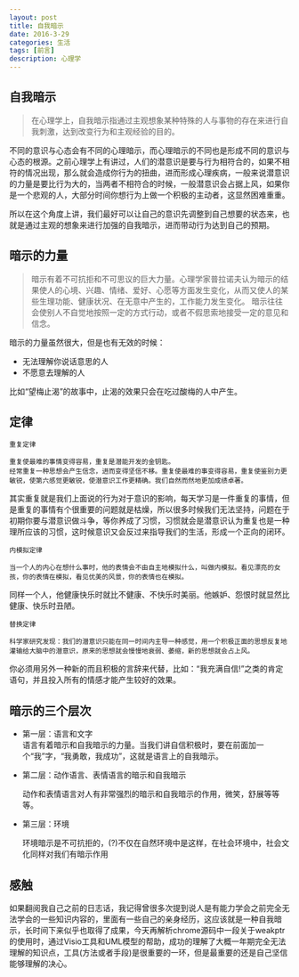 ```yaml
---
layout: post
title: 自我暗示
date: 2016-3-29
categories: 生活
tags: [前言]
description: 心理学
---
```


## 自我暗示

> 在心理学上，自我暗示指通过主观想象某种特殊的人与事物的存在来进行自我刺激，达到改变行为和主观经验的目的。

不同的意识与心态会有不同的心理暗示，而心理暗示的不同也是形成不同的意识与心态的根源。之前心理学上有讲过，人们的潜意识是要与行为相符合的，如果不相符的情况出现，那么就会造成你行为的扭曲，进而形成心理疾病，一般来说潜意识的力量是要比行为大的，当两者不相符合的时候，一般潜意识会占据上风，如果你是一个悲观的人，大部分时间你想行为上做一个积极的主动者，这显然困难重重。

所以在这个角度上讲，我们最好可以让自己的意识先调整到自己想要的状态来，也就是通过主观的想象来进行加强的自我暗示，进而带动行为达到自己的预期。

## 暗示的力量

> 暗示有着不可抗拒和不可思议的巨大力量。心理学家普拉诺夫认为暗示的结果使人的心境、兴趣、情绪、爱好、心愿等方面发生变化，从而又使人的某些生理功能、健康状况、在无意中产生的，工作能力发生变化。
> 暗示往往会使别人不自觉地按照一定的方式行动，或者不假思索地接受一定的意见和信念。

暗示的力量虽然很大，但是也有无效的时候：

* 无法理解你说话意思的人
* 不愿意去理解的人

比如“望梅止渴”的故事中，止渴的效果只会在吃过酸梅的人中产生。

## 定律

    重复定律

    重复使最难的事情变得容易，重复是潜能开发的金钥匙。
    经常重复一种思想会产生信念，进而变得坚信不移。重复使最难的事变得容易，重复使鉴别力更敏锐，使第六感觉更敏锐，使潜意识工作更精确。我们自然而然地更加成绩卓著。
    
其实重复就是我们上面说的行为对于意识的影响，每天学习是一件重复的事情，但是重复的事情有个很重要的问题就是枯燥，所以很多时候我们无法坚持，问题在于初期你要与潜意识做斗争，等你养成了习惯，习惯就会是潜意识认为重复也是一种理所应该的习惯，这时候意识又会反过来指导我们的生活，形成一个正向的闭环。


    内模拟定律

    当一个人的内心在想什么事时，他的表情会不由自主地模拟什么，叫做内模拟。看见漂亮的女孩，你的表情在模拟，看见优美的风景，你的表情也在模拟。
    
同样一个人，他健康快乐时就比不健康、不快乐时美丽。他嫉妒、怨恨时就显然比健康、快乐时丑陋。    


    替换定律

    科学家研究发现：我们的潜意识只能在同一时间内主导一种感觉，用一个积极正面的思想反复地灌输给大脑中的潜意识，原来的思想就会慢慢地衰弱、萎缩，新的思想就会占上风。
    
你必须用另外一种新的而且积极的言辞来代替，比如：“我充满自信!”之类的肯定语句，并且投入所有的情感才能产生较好的效果。

## 暗示的三个层次

* 第一层：语言和文字      
  语言有着暗示和自我暗示的力量。当我们讲自信积极时，要在前面加一个“我”字，“我勇敢，我成功”，这就是语言上的自我暗示。    
  
* 第二层：动作语言、表情语言的暗示和自我暗示

  动作和表情语言对人有非常强烈的暗示和自我暗示的作用，微笑，舒展等等等。
  
* 第三层：环境

  环境暗示是不可抗拒的，(?)不仅在自然环境中是这样，在社会环境中，社会文化同样对我们有暗示作用   

## 感触

如果翻阅我自己之前的日志话，我记得曾很多次提到说人是有能力学会之前完全无法学会的一些知识内容的，里面有一些自己的亲身经历，这应该就是一种自我暗示，长时间下来似乎也取得了成果，今天再解析chrome源码中一段关于weakptr的使用时，通过Visio工具和UML模型的帮助，成功的理解了大概一年期完全无法理解的知识点，工具(方法或者手段)是很重要的一环，但是最重要的还是自己坚信能够理解的决心。

